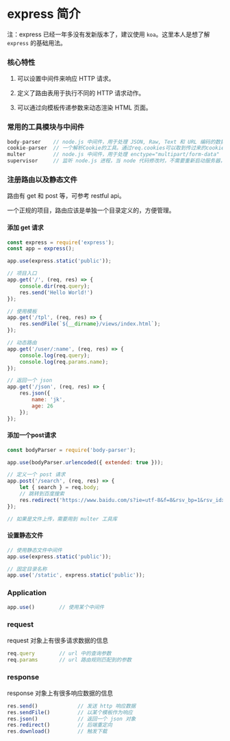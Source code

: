# express 简介

注：express 已经一年多没有发新版本了，建议使用 `koa`。这里本人是想了解 `express` 的基础用法。

### 核心特性

1. 可以设置中间件来响应 HTTP 请求。

2. 定义了路由表用于执行不同的 HTTP 请求动作。

3. 可以通过向模板传递参数来动态渲染 HTML 页面。

### 常用的工具模块与中间件

``` javascript
body-parser    // node.js 中间件，用于处理 JSON, Raw, Text 和 URL 编码的数据
cookie-parser  // 一个解析Cookie的工具。通过req.cookies可以取到传过来的cookie，并把它们转成对象
multer         // node.js 中间件，用于处理 enctype="multipart/form-data"（设置表单的MIME编码）的表单数据
supervisor     // 监听 node.js 进程，当 node 代码修改时，不需要重新启动服务器，直接刷新就能看到效果。
```

### 注册路由以及静态文件

路由有 get 和 post 等，可参考 restful api。

一个正规的项目，路由应该是单独一个目录定义的，方便管理。


#### 添加 get 请求
``` javascript
const express = require('express');
const app = express();

app.use(express.static('public'));

// 项目入口
app.get('/', (req, res) => {
    console.dir(req.query);
    res.send('Hello World!')
});

// 使用模板
app.get('/tpl', (req, res) => {
    res.sendFile(`${__dirname}/views/index.html`);
});

// 动态路由
app.get('/user/:name', (req, res) => {
    console.log(req.query);
    console.log(req.params.name); 
});

// 返回一个 json
app.get('/json', (req, res) => {
    res.json({
        name: 'jk',
        age: 26
    });
});
```

#### 添加一个post请求

``` javascript
const bodyParser = require('body-parser');

app.use(bodyParser.urlencoded({ extended: true }));

// 定义一个 post 请求
app.post('/search', (req, res) => {
    let { search } = req.body;
    // 跳转到百度搜索
    res.redirect('https://www.baidu.com/s?ie=utf-8&f=8&rsv_bp=1&rsv_idx=1&tn=baidu&wd='+ search +'&rsv_pq=946740b200025cd9&rsv_t=1743eVOPB4n6RtORMgAy8xVJsgEZcF63pK%2FN%2Bw7gCQ7fh9SKsC0CQDcPj%2F8&rqlang=cn&rsv_enter=0&inputT=1946&rsv_sug4=2331')
});

// 如果是文件上传，需要用到 multer 工具库
```

#### 设置静态文件
``` javascript  
// 使用静态文件中间件
app.use(express.static('public'));

// 固定目录名称
app.use('/static', express.static('public'));
```

### Application

``` javascript
app.use()        // 使用某个中间件
```

### request

request 对象上有很多请求数据的信息

``` javascript
req.query        // url 中的查询参数
req.params       // url 路由规则匹配到的参数
```

### response

response 对象上有很多响应数据的信息

``` javascript
res.send()             // 发送 http 响应数据
res.sendFile()         // 以某个模板作为响应
res.json()             // 返回一个 json 对象
res.redirect()         // 后端重定向
res.download()         // 触发下载
```

